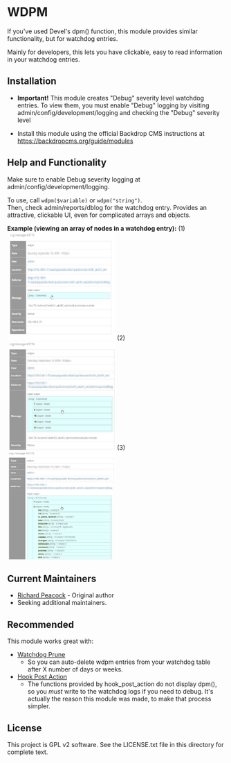 WDPM
==========

If you've used Devel's dpm() function, this module provides similar functionality, 
but for watchdog entries.

Mainly for developers, this lets you have clickable, easy to read information in your 
watchdog entries.


Installation
------------

- **Important!** This module creates "Debug" severity level watchdog entries. To view them,
  you must enable "Debug" logging by visiting admin/config/development/logging
  and checking the "Debug" severity level


- Install this module using the official Backdrop CMS instructions at
  https://backdropcms.org/guide/modules



Help and Functionality
----------------------

Make sure to enable Debug severity logging at admin/config/development/logging.

To use, call `wdpm($variable)` or `wdpm("string")`.  
Then, check admin/reports/dblog for the watchdog entry.  Provides an attractive, 
clickable UI, even for complicated arrays and objects.

**Example (viewing an array of nodes in a watchdog entry):**
(1) [<img src="screenshots/screen1.jpg" width="250" height="250"/>](screenshots/screen1.jpg)
(2) [<img src="screenshots/screen2.jpg" width="250" height="250"/>](screenshots/screen2.jpg)
(3) [<img src="screenshots/screen3.jpg" width="250" height="250"/>](screenshots/screen3.jpg)





Current Maintainers
-------------------

- [Richard Peacock](https://github.com/swampopus) - Original author
- Seeking additional maintainers.

Recommended
-----------

This module works great with:

- [Watchdog Prune](https://github.com/backdrop-contrib/watchdog_prune)
    - So you can auto-delete wdpm entries from your watchdog table after X number of days or weeks.
- [Hook Post Action](https://github.com/backdrop-contrib/hook_post_action)
    - The functions provided by hook_post_action do not display dpm(), so you *must* write
      to the watchdog logs if you need to debug. It's actually the reason this module was made,
      to make that process simpler.



License
-------

This project is GPL v2 software. See the LICENSE.txt file in this directory for
complete text.